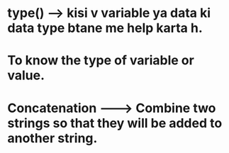 # type() --> kisi v variable ya data ki data type btane me help karta h.

# To know the type of variable or value.

# Concatenation ---> Combine two strings so that they will be added to another string.

# 